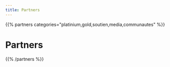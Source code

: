 ```yaml
---
title: Partners
---
```

{{% partners categories="platinium,gold,soutien,media,communautes" %}}
# Partners
{{% /partners %}}